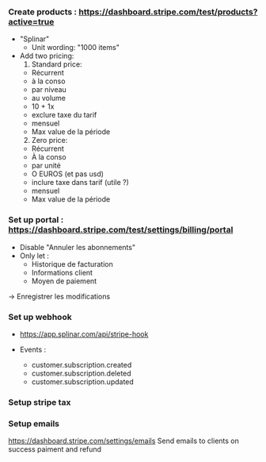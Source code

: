 ### Create products : https://dashboard.stripe.com/test/products?active=true

- "Splinar"
  - Unit wording: "1000 items"
- Add two pricing:
  1. Standard price:
  - Récurrent
  - à la conso
  - par niveau
  - au volume
  - 10 + 1x
  - exclure taxe du tarif
  - mensuel
  - Max value de la période
  2. Zero price:
  - Récurrent
  - À la conso
  - par unité
  - O EUROS (et pas usd)
  - inclure taxe dans tarif (utile ?)
  - mensuel
  - Max value de la période

### Set up portal : https://dashboard.stripe.com/test/settings/billing/portal

- Disable "Annuler les abonnements"
- Only let :
  - Historique de facturation
  - Informations client
  - Moyen de paiement

-> Enregistrer les modifications

### Set up webhook

- https://app.splinar.com/api/stripe-hook

- Events :
  - customer.subscription.created
  - customer.subscription.deleted
  - customer.subscription.updated

### Setup stripe tax

### Setup emails

https://dashboard.stripe.com/settings/emails
Send emails to clients on success paiment and refund
